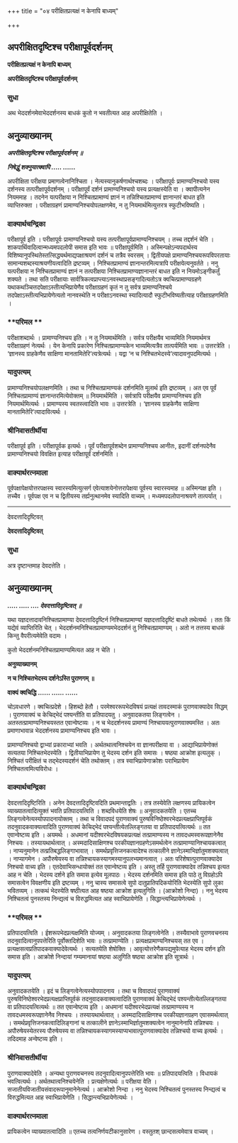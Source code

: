 +++
title = "०४ परीक्षितप्रत्यक्षं न केनापि बाध्यम्"

+++


## अपरीक्षितदृष्टिश्च परीक्षापूर्वदर्शनम्

**परीक्षितप्रत्यक्षं न केनापि बाध्यम्**

**अपरीक्षितदृष्टिश्च परीक्षापूर्वदर्शनम्**

### **सुधा**

अथ भेददर्शनमेवाभेददर्शनस्य बाधकं कुतो न भवतीत्यत आह अपरीक्षितेति ।

## **अनुव्याख्यानम्**

***अपरीक्षितदृष्टिश्च परीक्षापूर्वदर्शनम् ॥***

***निषेद्धुं शक्नुयात्क्वापि ..... ......***

अपरीक्षिता परीक्षया प्रमाणत्वेनानिश्चिता । नेत्यस्यानुकर्षणार्थश्चशब्दः । परीक्षापूर्वः प्रामाण्यनिश्चयो यस्य दर्शनस्य तत्परीक्षापूर्वदर्शनम् । परीक्षापूर्वं दर्शनं प्रामाण्यनिश्चयो यस्य प्रत्यक्षस्येति वा । क्वापीत्यनेन नियममाह । तदनेन यत्परीक्षया न निश्चितप्रामाण्यं ज्ञानं न तन्निश्चितप्रामाण्यं ज्ञानान्तरं बाधत इति व्याप्तिरुक्ता । परीक्षाग्रहणं प्रामाण्यनिश्चयोपलक्षणमेव, न तु नियमार्थमित्युत्तरत्र स्फुटीभविष्यति ।

### **वाक्यार्थचन्द्रिका**

परीक्षापूर्व इति । परीक्षापूर्वः प्रामाण्यनिश्चयो यस्य तत्परीक्षापूर्वप्रामाण्यनिश्चयम् । तच्च तद्दर्शनं चेति । शाकपार्थिवादित्वान्मध्यमपदलोपी समास इति भावः ॥ परीक्षापूर्वमिति । अस्मिन्पक्षेऽन्यपदार्थस्य विशिष्यानुपस्थितेस्तत्सिद्ध्यर्थमाद्यपक्षाश्रयणं दर्शनं च तत्रैव स्वरसम् । द्वितीयपक्षे प्रामाण्यनिश्चयरूपविपरतायाः सामान्यशब्दस्याश्रयणीयत्वादिति द्रष्टव्यम् । निश्चितप्रामाण्यं ज्ञानान्तरमित्यत्रापि परीक्षयेत्यनुवर्तते । ननु यत्परीक्षया न निश्चितप्रामाण्यं ज्ञानं न तत्परीक्षया निश्चितप्रामाण्यज्ञानान्तरं बाधत इति न नियमोऽङ्गीकर्तुं शक्यते । तथा सति परीक्षायाः सार्वत्रिकत्वप्राप्त्याऽनवस्थाप्रसङ्गादित्यतोऽत्र क्वचित्प्रामाण्यग्रहणे यथाकथञ्चित्तदपेक्षाऽस्तीत्यभिप्रायेणैव परीक्षाग्रहणं कृतं न तु सर्वत्र प्रामाण्यनिश्चये तदपेक्षाऽस्तीत्यभिप्रायेणेत्यतो नानवस्थेति न परीक्षाऽनवस्था स्यादित्यादौ स्फुटीभविष्यतीत्याह परीक्षाग्रहणमिति ।

### **परिमल **

परीक्षाशब्दार्थः । प्रामाण्यनिश्चय इति । न तु नियमार्थमिति । सर्वत्र परीक्षयैव भाव्यमिति नियमार्थमत्र परीक्षाग्रहणं नेत्यर्थः । येन केनापि प्रकारेण निश्चितप्रामाण्यकेन भाव्यमित्यत्रैव तात्पर्यमिति भावः ॥ उत्तरत्रेति । ‘ज्ञानस्य ग्राहकेणैव साक्षिणा मानतामितेरि’त्यत्रेत्यर्थः । यद्वा ‘न च निश्चितभेदस्ये’त्यादावनुपदमित्यर्थः ।

### **यादुपत्यम्**

प्रामाण्यनिश्चयोपलक्षणमिति । तथा च निश्चितप्रामाण्यकं दर्शनमिति मूलार्थ इति द्रष्टव्यम् । अत एव पूर्वं निश्चितप्रामाण्यं ज्ञानान्तरमित्येवोक्तम् ॥ नियमार्थमिति । सर्वत्रापि परीक्षयैव प्रामाण्यनिश्चय इति नियमार्थमित्यर्थः । प्रामाण्यस्य स्वतस्त्वादिति भावः ॥ उत्तरत्रेति । ‘ज्ञानस्य ग्राहकेणैव साक्षिणा मानतामितेरि’त्यादावित्यर्थः ।

### **श्रीनिवासतीर्थीया**

परीक्षापूर्व इति । परीक्षापूर्वक इत्यर्थः । पूर्वं परीक्षापूर्वशब्देन प्रामाण्यनिश्चय आनीतः, इदानीं दर्शनपदेनैव प्रामाण्यनिश्चयो विवक्षित इत्याह परीक्षापूर्वं दर्शनमिति ।

### **वाक्यार्थरत्नमाला**

पूर्वपक्षापेक्षयोत्तरपक्षस्य स्वारस्यमित्युत्सर्ग एवेत्याशयेनोत्तरापेक्षया पूर्वस्य स्वारस्यमाह ॥ अस्मिन्पक्ष इति । तच्चैव । पूर्वपक्ष एव न च द्वितीयस्य तर्ह्यनुत्थानमेव स्यादिति वाच्यम् । मध्यमपदलोपानाश्रयणे तात्पर्यात् ।

------------------------------------------------------------------------

देवदत्तादिदृष्टिवत्

**देवदत्तादिदृष्टिवत्**

### **सुधा**

अत्र दृष्टान्तमाह देवदत्तेति ।

## **अनुव्याख्यानम्**

***..... ..... .... देवदत्तादिदृष्टिवत् ॥***

यथा यज्ञदत्तादावनिश्चितप्रामाण्या देवदत्तादिदृष्टिर्न निश्चितप्रामाण्यां यज्ञदत्तादिदृष्टिं बाधते तथेत्यर्थः । ततः किं यद्येवं व्याप्तिरिति चेत् । भेददर्शनमनिश्चितप्रामाण्यमभेददर्शनं तु निश्चितप्रामाण्यम् । अतो न तत्तस्य बाधकं किन्तु वैपरीत्यमेवेति वदामः ।

कुतो भेददर्शनमनिश्चितप्रामाण्यमित्यत आह न चेति ।

**अनुव्याख्यानम्**

**न च निश्चितभेदस्य दर्शनेऽस्ति पुराणगम् ॥**

**वाक्यं क्वचिद्धि ...... ...... ......**

चोऽवधारणे । क्वचित्प्रदेशे । हिशब्दो हेतौ । परमेश्वररूपभेदविषयं प्रत्यक्षं तावदस्माकं पुराणवाक्यादेव सिद्धम् । पुराणवाक्यं च केचिद्भेदं पश्यन्तीति वा प्रतिपादयतु । अनुवादकतया लिङ्गत्वेन । अतस्तत्प्रामाण्यनिश्चयस्तत एवान्वेष्टव्यः । न च भेददर्शनस्य प्रामाण्यं निश्चाययत्पुराणवाक्यमस्ति । अतः प्रमाणाभावान्न भेददर्शनस्य प्रामाण्यनिश्चय इति भावः ।

प्रामाण्यनिश्चयो द्वाभ्यां प्रकाराभ्यां भवति । अर्थतथात्वनिश्चयेन वा ज्ञानपरीक्षया वा । आद्याभिप्रायेणोक्तं सत्यतया निश्चितभेदस्येति । द्वितीयाभिप्रायेण तु भेदस्य दर्शन इति समासः । षष्ठ्या आक्रोश इत्यलुक् । निश्चितं परीक्षितं च तद्भेदस्यदर्शनं चेति तथोक्तम् । तत्र स्वाभिप्रायेणाक्रोशः पराभिप्रायेण निश्चितत्वमित्यविरोधः ।

### **वाक्यार्थचन्द्रिका**

देवदत्तादिदृष्टिरिति । अनेन देवदत्तादिदृष्टिवदिति प्रथमान्ताद्वतिः । तत्र तस्येवेति लक्षणस्य प्रायिकत्वेन व्याख्यातत्वादित्युक्तं भवति प्रतिपादयत्विति । शब्दविधयेति शेषः ॥ अनुवादकतयेति । एतच्च लिङ्गत्वेनेत्यस्योपपादनायोक्तम् । तथा च विवादपदं पुराणवाक्यं पुरुषविनिष्ठेश्वरभेदप्रत्यक्षप्राप्तिपूर्वकं तदनुवादकवाक्यत्वादिति पुराणवाक्यं केचिद्भेदं पश्यन्तीत्येतल्लिङ्गतया वा प्रतिपादयत्वित्यर्थः ॥ तत एवान्वेष्टव्य इति । अयमर्थः । अधमानां यदीश्वरभेदविषयकप्रत्यक्षं तत्प्रामाण्यस्य न तावदधमस्वरूपज्ञानेनैव निश्चयः । तस्यायथार्थत्वात् । अस्मदादिसाक्षिणश्च परकीयज्ञानग्रहणेऽसमर्थत्वेन तत्प्रामाण्यानिश्चायकत्वात् । नाप्यनुमानेन तत्प्रतिबद्धलिङ्गाभावात् । समर्थप्रवृत्तिजनकत्वादेश्च तत्कालीने ज्ञानेऽस्माभिर्ज्ञातुमशक्यत्वात् । नाप्यागमेन । अपौरुषेयस्य वा तन्निश्चायकस्यागमस्यानुपलभ्यमानत्वात् । अतः परिशेषात्पुराणवाक्यादेव निश्चयो वाच्य इति । एतदेवाभिसन्धायोक्तं तत एवान्वेष्टव्य इति । अस्तु तर्हि पुराणवाक्यादेव तन्निश्चय इत्यत आह न चेति । भेदस्य दर्शने इति समास इत्येव मूलपाठः । भेदस्य दर्शनमिति समास इति पाठे तु विग्रहोऽपि समासत्वेन विवक्षणीय इति द्रष्टव्यम् । ननु चास्य समासत्वे सुपो दातुप्रातिपदिकयोरिति भेदस्येति सुपो लुका भवितव्यम् । तत्कथं भेदस्येति षष्ठीत्यत आह षष्ठ्या आक्रोश इत्यलुगिति । (आक्रोशो निन्दा) । ननु भेदस्य निश्चितत्वं पुनस्तस्य निन्द्यत्वं च विरुद्धमित्यत आह स्वाभिप्रायेणेति । सिद्धान्त्यभिप्रायेणेत्यर्थः ।

### **परिमल **

प्रतिपादयत्विति । ईशरूपभेदप्रत्यक्षमिति योज्यम् । अनुवादकतया लिङ्गत्वेनेति । तस्यैवाभावे पुराणवचनस्य तदनुवादित्वानुपपत्तेरिति पूर्वोक्तदिशेति भावः ॥ तत्प्रामाण्येति । प्रत्यक्षप्रामाण्यनिश्चयस् तत एव । प्रत्यक्षसत्वप्रतिपादकवाक्यादेवेत्यर्थः । सत्यतयेति शेषोक्तिः । आवृत्योत्तरेणैकपद्यमुपेत्याह भेदस्य दर्शन इति समास इति । आक्रोशे निन्दायां गम्यमानायां षष्ठ्या अलुगिति षष्ठ्या आक्रोश इति सूत्रार्थः ।

### **यादुपत्यम्**

अनुवादकतयेति । इदं च लिङ्गत्वेनेत्यस्योपपादनाय । तथा च विवादपदं पुराणवाक्यं पुरुषविनिष्ठेश्वरभेदप्रत्यक्षप्राप्तिपूर्वकं तदनुवादकवाक्यत्वादिति पुराणवाक्यं केचिद्भेदं पश्यन्तीत्येतल्लिङ्गतया वा प्रतिपादयत्वित्यर्थः ॥ तत एवान्वेष्टव्य इति । अधमानां यदीश्वरभेदप्रत्यक्षं तत्प्रामाण्यस्य न तावदधमस्वरूपज्ञानेनैव निश्चयः । तस्यायथार्थत्वात् । अस्मदादिसाक्षिणश्च परकीयज्ञानग्रहण एवासमर्थत्वात् । समर्थप्रवृत्तिजनकत्वादिलिङ्गानां च तत्कालीने ज्ञानेऽस्माभिर्ज्ञातुमशक्यत्वेन नानुमानेनापि तन्निश्चयः । अपौरुषेयस्येतरस्य पौरुषेयस्य वा तन्निश्चायकस्यागमस्याप्यभावात्पुराणवाक्यादेव तन्निश्चयो वाच्य इत्यर्थः । तदिदमाह अन्वेष्टव्य इति ।

### **श्रीनिवासतीर्थीया**

पुराणवाक्यादेवेति । अन्यथा पुराणवचनस्य तदनुवादित्वानुपपत्तेरिति भावः ॥ प्रतिपादयत्विति । विधायकं भवत्वित्यर्थः । अर्थतथात्वनिश्चयेनेति । प्रत्यक्षेणेत्यर्थः ॥ परीक्षया वेति । सजातीयविजातीयसंवादरूपानुमानेनेत्यर्थ । आक्रोशो निन्दा । ननु भेदस्य निश्चितत्वं पुनस्तस्य निन्द्यत्वं च विरुद्धमित्यत आह स्वाभिप्रायेणेति । सिद्धान्त्यभिप्रायेणेत्यर्थः ।

### **वाक्यार्थरत्नमाला**

प्रायिकत्वेन व्याख्यातत्वादिति ॥ एतच्च तत्वनिर्णयटीकानुसारेण । वस्तुतश् छान्दसत्वमेवात्र वाच्यम् ।

